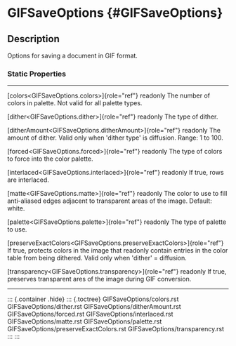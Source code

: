 GIFSaveOptions {#GIFSaveOptions}
==============

Description
-----------

Options for saving a document in GIF format.

### Static Properties

  ------------------------------------------------------------------------- ----------------------------------------------
  [colors\<GIFSaveOptions.colors\>]{role="ref"} readonly                    The number of colors in palette. Not valid for
                                                                            all palette types.

  [dither\<GIFSaveOptions.dither\>]{role="ref"} readonly                    The type of dither.

  [ditherAmount\<GIFSaveOptions.ditherAmount\>]{role="ref"} readonly        The amount of dither. Valid only when \'dither
                                                                            type\' is diffusion. Range: 1 to 100.

  [forced\<GIFSaveOptions.forced\>]{role="ref"} readonly                    The type of colors to force into the color
                                                                            palette.

  [interlaced\<GIFSaveOptions.interlaced\>]{role="ref"} readonly            If true, rows are interlaced.

  [matte\<GIFSaveOptions.matte\>]{role="ref"} readonly                      The color to use to fill anti-aliased edges
                                                                            adjacent to transparent areas of the image.
                                                                            Default: white.

  [palette\<GIFSaveOptions.palette\>]{role="ref"} readonly                  The type of palette to use.

  [preserveExactColors\<GIFSaveOptions.preserveExactColors\>]{role="ref"}   If true, protects colors in the image that
  readonly                                                                  contain entries in the color table from being
                                                                            dithered. Valid only when \'dither\' =
                                                                            diffusion.

  [transparency\<GIFSaveOptions.transparency\>]{role="ref"} readonly        If true, preserves transparent ares of the
                                                                            image during GIF conversion.
  ------------------------------------------------------------------------- ----------------------------------------------

::: {.container .hide}
::: {.toctree}
GIFSaveOptions/colors.rst GIFSaveOptions/dither.rst
GIFSaveOptions/ditherAmount.rst GIFSaveOptions/forced.rst
GIFSaveOptions/interlaced.rst GIFSaveOptions/matte.rst
GIFSaveOptions/palette.rst GIFSaveOptions/preserveExactColors.rst
GIFSaveOptions/transparency.rst
:::
:::
